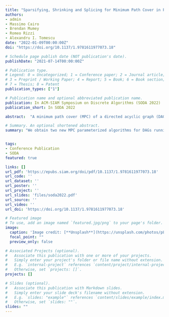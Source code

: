 ```yaml
---
title: "Sparsifying, Shrinking and Splicing for Minimum Path Cover in Parameterized Linear Time"
authors:
- admin
- Massimo Cairo
- Brendan Mumey
- Romeo Rizzi
- Alexandru I. Tomescu
date: "2022-01-09T00:00:00Z"
doi: "https://doi.org/10.1137/1.9781611977073.18"

# Schedule page publish date (NOT publication's date).
publishDate: "2021-07-14T00:00:00Z"

# Publication type.
# Legend: 0 = Uncategorized; 1 = Conference paper; 2 = Journal article;
# 3 = Preprint / Working Paper; 4 = Report; 5 = Book; 6 = Book section;
# 7 = Thesis; 8 = Patent
publication_types: ["1"]

# Publication name and optional abbreviated publication name.
publication: In ACM-SIAM Symposium on Discrete Algorithms (SODA 2022)
publication_short: In SODA 2022

abstract:  "A minimum path cover (MPC) of a directed acyclic graph (DAG) G = (V,E) is a minimum-size set of paths that together cover all the vertices of the DAG. Computing an MPC is a basic polynomial problem, dating back to Dilworth's and Fulkerson's results in the 1950s. Since the size k of an MPC (also known as the width) can be small in practical applications, research has also studied algorithms whose complexity is parameterized on k. We obtain two new MPC parameterized algorithms for DAGs running in time O(k^2|V|log(|V|) + |E|) and O(k^3|V| + |E|). We also obtain a parallel algorithm running in O(k^2|V| + |E|) parallel steps and using O(log(|V|)) processors (in the PRAM model). Our latter two algorithms are the first solving the problem in parameterized linear time. Finally, we present an algorithm running in time O(k^2|V|) for transforming any MPC to another MPC using less than 2|V| distinct edges, which we prove to be asymptotically tight. As such, we also obtain edge sparsification algorithms preserving the width of the DAG with the same running time as our MPC algorithms. At the core of all our algorithms we interleave the usage of three techniques: transitive sparsification, shrinking of a path cover, and the splicing of a set of paths along a given path."

# Summary. An optional shortened abstract.
summary: "We obtain two new MPC parameterized algorithms for DAGs running in time O(k^2|V|log(|V|) + |E|) and O(k^3|V| + |E|). We also obtain a parallel algorithm running in O(k^2|V| + |E|) parallel steps and using O(log(|V|)) processors (in the PRAM model). We also obtain edge sparsification algorithms preserving the width of the DAG with the same running time as our MPC algorithms."


tags:
- Conference Publication
- SODA
featured: true

links: []
url_pdf: 'https://epubs.siam.org/doi/pdf/10.1137/1.9781611977073.18'
url_code: ''
url_dataset: ''
url_poster: ''
url_project: ''
url_slides: 'files/soda2022.pdf'
url_source: ''
url_video: ''
url_doi: 'https://doi.org/10.1137/1.9781611977073.18'

# Featured image
# To use, add an image named `featured.jpg/png` to your page's folder.
image:
  caption: 'Image credit: [**Unsplash**](https://unsplash.com/photos/pLCdAaMFLTE)'
  focal_point: ""
  preview_only: false

# Associated Projects (optional).
#   Associate this publication with one or more of your projects.
#   Simply enter your project's folder or file name without extension.
#   E.g. `internal-project` references `content/project/internal-project/index.md`.
#   Otherwise, set `projects: []`.
projects: []

# Slides (optional).
#   Associate this publication with Markdown slides.
#   Simply enter your slide deck's filename without extension.
#   E.g. `slides: "example"` references `content/slides/example/index.md`.
#   Otherwise, set `slides: ""`.
slides: ""
---
```

